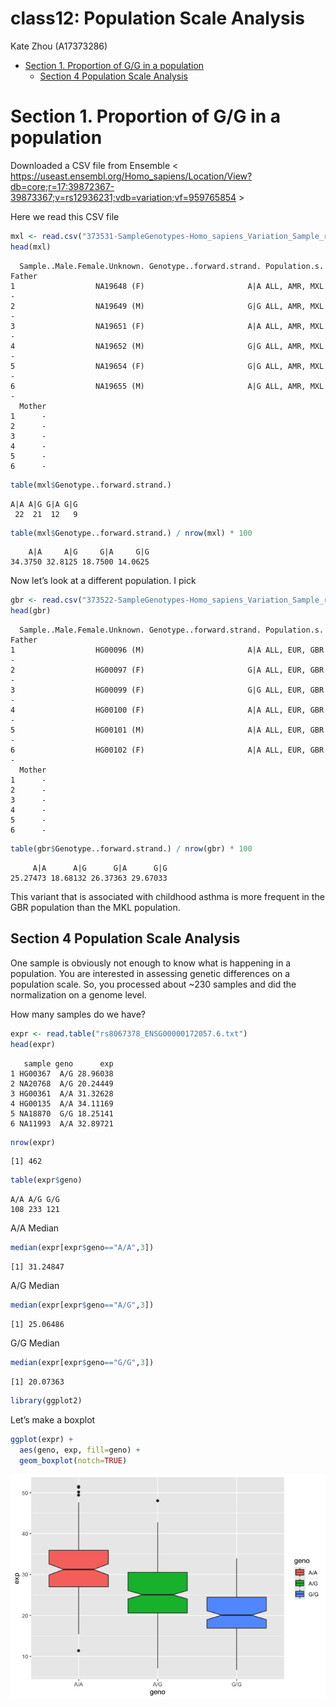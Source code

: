 # class12: Population Scale Analysis
Kate Zhou (A17373286)

- [Section 1. Proportion of G/G in a
  population](#section-1-proportion-of-gg-in-a-population)
  - [Section 4 Population Scale
    Analysis](#section-4-population-scale-analysis)

# Section 1. Proportion of G/G in a population

Downloaded a CSV file from Ensemble \<
https://useast.ensembl.org/Homo_sapiens/Location/View?db=core;r=17:39872367-39873367;v=rs12936231;vdb=variation;vf=959765854
\>

Here we read this CSV file

``` r
mxl <- read.csv("373531-SampleGenotypes-Homo_sapiens_Variation_Sample_rs8067378.csv")
head(mxl)
```

      Sample..Male.Female.Unknown. Genotype..forward.strand. Population.s. Father
    1                  NA19648 (F)                       A|A ALL, AMR, MXL      -
    2                  NA19649 (M)                       G|G ALL, AMR, MXL      -
    3                  NA19651 (F)                       A|A ALL, AMR, MXL      -
    4                  NA19652 (M)                       G|G ALL, AMR, MXL      -
    5                  NA19654 (F)                       G|G ALL, AMR, MXL      -
    6                  NA19655 (M)                       A|G ALL, AMR, MXL      -
      Mother
    1      -
    2      -
    3      -
    4      -
    5      -
    6      -

``` r
table(mxl$Genotype..forward.strand.)
```


    A|A A|G G|A G|G 
     22  21  12   9 

``` r
table(mxl$Genotype..forward.strand.) / nrow(mxl) * 100
```


        A|A     A|G     G|A     G|G 
    34.3750 32.8125 18.7500 14.0625 

Now let’s look at a different population. I pick

``` r
gbr <- read.csv("373522-SampleGenotypes-Homo_sapiens_Variation_Sample_rs8067378.csv")
head(gbr)
```

      Sample..Male.Female.Unknown. Genotype..forward.strand. Population.s. Father
    1                  HG00096 (M)                       A|A ALL, EUR, GBR      -
    2                  HG00097 (F)                       G|A ALL, EUR, GBR      -
    3                  HG00099 (F)                       G|G ALL, EUR, GBR      -
    4                  HG00100 (F)                       A|A ALL, EUR, GBR      -
    5                  HG00101 (M)                       A|A ALL, EUR, GBR      -
    6                  HG00102 (F)                       A|A ALL, EUR, GBR      -
      Mother
    1      -
    2      -
    3      -
    4      -
    5      -
    6      -

``` r
table(gbr$Genotype..forward.strand.) / nrow(gbr) * 100
```


         A|A      A|G      G|A      G|G 
    25.27473 18.68132 26.37363 29.67033 

This variant that is associated with childhood asthma is more frequent
in the GBR population than the MKL population.

## Section 4 Population Scale Analysis

One sample is obviously not enough to know what is happening in a
population. You are interested in assessing genetic differences on a
population scale. So, you processed about ~230 samples and did the
normalization on a genome level.

How many samples do we have?

``` r
expr <- read.table("rs8067378_ENSG00000172057.6.txt")
head(expr)
```

       sample geno      exp
    1 HG00367  A/G 28.96038
    2 NA20768  A/G 20.24449
    3 HG00361  A/A 31.32628
    4 HG00135  A/A 34.11169
    5 NA18870  G/G 18.25141
    6 NA11993  A/A 32.89721

``` r
nrow(expr)
```

    [1] 462

``` r
table(expr$geno)
```


    A/A A/G G/G 
    108 233 121 

A/A Median

``` r
median(expr[expr$geno=="A/A",3])
```

    [1] 31.24847

A/G Median

``` r
median(expr[expr$geno=="A/G",3])
```

    [1] 25.06486

G/G Median

``` r
median(expr[expr$geno=="G/G",3])
```

    [1] 20.07363

``` r
library(ggplot2)
```

Let’s make a boxplot

``` r
ggplot(expr) +
  aes(geno, exp, fill=geno) +
  geom_boxplot(notch=TRUE)
```

![](class12_files/figure-commonmark/unnamed-chunk-13-1.png)
